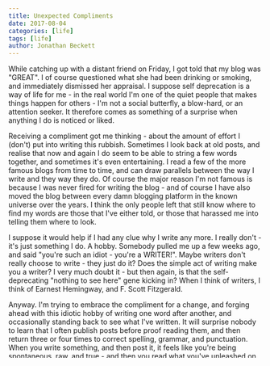 ```yaml
---
title: Unexpected Compliments
date: 2017-08-04
categories: [life]
tags: [life]
author: Jonathan Beckett
---
```


While catching up with a distant friend on Friday, I got told that my blog was "GREAT". I of course questioned what she had been drinking or smoking, and immediately dismissed her appraisal. I suppose self deprecation is a way of life for me - in the real world I'm one of the quiet people that makes things happen for others - I'm not a social butterfly, a blow-hard, or an attention seeker. It therefore comes as something of a surprise when anything I do is noticed or liked.

Receiving a compliment got me thinking - about the amount of effort I (don't) put into writing this rubbish. Sometimes I look back at old posts, and realise that now and again I do seem to be able to string a few words together, and sometimes it's even entertaining. I read a few of the more famous blogs from time to time, and can draw parallels between the way I write and they way they do. Of course the major reason I'm not famous is because I was never fired for writing the blog - and of course I have also moved the blog between every damn blogging platform in the known universe over the years. I think the only people left that still know where to find my words are those that I've either told, or those that harassed me into telling them where to look.

I suppose it would help if I had any clue why I write any more. I really don't - it's just something I do. A hobby. Somebody pulled me up a few weeks ago, and said "you're such an idiot - you're a WRITER!". Maybe writers don't really choose to write - they just do it? Does the simple act of writing make you a writer? I very much doubt it - but then again, is that the self-deprecating "nothing to see here" gene kicking in? When I think of writers, I think of Earnest Hemingway, and F. Scott Fitzgerald.

Anyway. I'm trying to embrace the compliment for a change, and forging ahead with this idiotic hobby of writing one word after another, and occasionally standing back to see what I've written. It will surprise nobody to learn that I often publish posts before proof reading them, and then return three or four times to correct spelling, grammar, and punctuation. When you write something, and then post it, it feels like you're being spontaneous, raw, and true - and then you read what you've unleashed on the world and think "oh God no - let me just change this, and that, and that".

I wonder how many times I'll have edited this post before you read it?